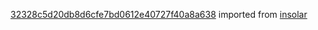 [32328c5d20db8d6cfe7bd0612e40727f40a8a638](https://github.com/insolar/insolar/commit/32328c5d20db8d6cfe7bd0612e40727f40a8a638) imported from [insolar](https://github.com/insolar/insolar)
